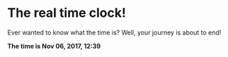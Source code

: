 # The real time clock!

Ever wanted to know what the time is? Well, your journey is about to end!

**The time is Nov 06, 2017, 12:39**